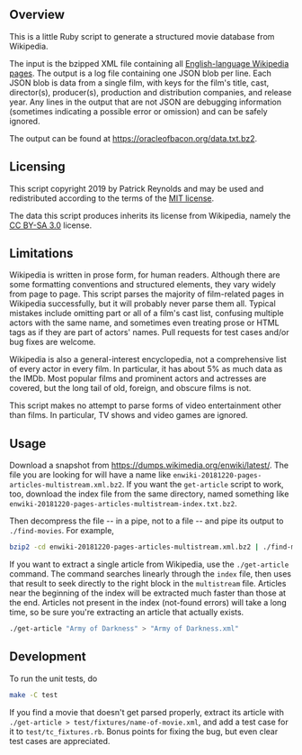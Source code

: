## Overview

This is a little Ruby script to generate a structured movie database from
Wikipedia.

The input is the bzipped XML file containing all [English-language
Wikipedia pages](https://dumps.wikimedia.org/enwiki/).  The output is a
log file containing one JSON blob per line.  Each JSON blob is data from a
single film, with keys for the film's title, cast, director(s),
producer(s), production and distribution companies, and release year.  Any
lines in the output that are not JSON are debugging information (sometimes
indicating a possible error or omission) and can be safely ignored.

The output can be found at https://oracleofbacon.org/data.txt.bz2.

## Licensing

This script copyright 2019 by Patrick Reynolds and may be used and
redistributed according to the terms of the [MIT
license](https://opensource.org/licenses/MIT).

The data this script produces inherits its license from Wikipedia, namely
the [CC BY-SA
3.0](https://en.wikipedia.org/wiki/Wikipedia:Text_of_Creative_Commons_Attribution-ShareAlike_3.0_Unported_License)
license.

## Limitations

Wikipedia is written in prose form, for human readers.  Although there are
some formatting conventions and structured elements, they vary widely from
page to page.  This script parses the majority of film-related pages in
Wikipedia successfully, but it will probably never parse them all.
Typical mistakes include omitting part or all of a film's cast list,
confusing multiple actors with the same name, and sometimes even treating
prose or HTML tags as if they are part of actors' names.  Pull requests
for test cases and/or bug fixes are welcome.

Wikipedia is also a general-interest encyclopedia, not a comprehensive
list of every actor in every film.  In particular, it has about 5% as much
data as the IMDb.  Most popular films and prominent actors and actresses
are covered, but the long tail of old, foreign, and obscure films is not.

This script makes no attempt to parse forms of video entertainment other
than films.  In particular, TV shows and video games are ignored.

## Usage

Download a snapshot from https://dumps.wikimedia.org/enwiki/latest/.  The
file you are looking for will have a name like
`enwiki-20181220-pages-articles-multistream.xml.bz2`.  If you want the
`get-article` script to work, too, download the index file from the same
directory, named something like
`enwiki-20181220-pages-articles-multistream-index.txt.bz2`.

Then decompress the file -- in a pipe, not to a file -- and pipe its
output to `./find-movies`.  For example,

```bash
bzip2 -cd enwiki-20181220-pages-articles-multistream.xml.bz2 | ./find-movies | tee filmdb.txt
```

If you want to extract a single article from Wikipedia, use the
`./get-article` command.  The command searches linearly through the
`index` file, then uses that result to seek directly to the right block in
the `multistream` file.  Articles near the beginning of the index will be
extracted much faster than those at the end.  Articles not present in the
index (not-found errors) will take a long time, so be sure you're
extracting an article that actually exists.

```bash
./get-article "Army of Darkness" > "Army of Darkness.xml"
```

## Development

To run the unit tests, do

```bash
make -C test
```

If you find a movie that doesn't get parsed properly, extract its article
with `./get-article > test/fixtures/name-of-movie.xml`, and add a test
case for it to `test/tc_fixtures.rb`.  Bonus points for fixing the bug,
but even clear test cases are appreciated.
